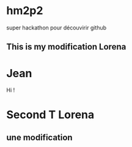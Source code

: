 # hm2p2
super hackathon pour découvirir github
## This is my modification Lorena


# Jean
Hi !

# Second T Lorena

## une modification
